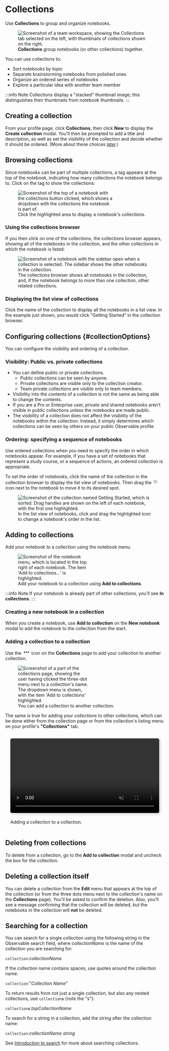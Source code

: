 # Collections


Use **Collections** to group and organize notebooks.

<figure>
  <img class="screenshot" style="max-width:450px;"
    src="/collections/collections-page.png"
    alt="Screenshot of a team workspace, showing the Collections tab selected on the left, with thumbnails of collections shown on the right."
  />
  <figcaption><b>Collections</b> group notebooks (or other collections) together.</figcaption>
</figure>

You can use collections to:
- Sort notebooks by topic
- Separate brainstorming notebooks from polished ones
- Organize an ordered series of notebooks
- Explore a particular idea with another team member

:::info Note
Collections display a "stacked" thumbnail image; this distinguishes their thumbnails from notebook thumbnails.
:::

## Creating a collection

From your profile page, click **Collections**, then click **New** to display the **Create collection** modal.
You’ll then be prompted to add a title and description, as well as set the visibility of the collection and decide whether it should be ordered. (More about these choices [later](#collectionOptions).)


## Browsing collections

Since notebooks can be part of multiple collections, a tag appears at the top of the notebook, indicating how many collections the notebook belongs to. Click on the tag to show the collections:

<figure>
  <img class="screenshot" style="max-width:300px;"
    src="/collections/clickToDisplayListedIn.png"
    alt="Screenshot of the top of a notebook with the collections button clicked, which shows a dropdown with the collections the notebook is part of."
  />
  <figcaption>Click the highlighted area to display a notebook's collections.</figcaption>
</figure>

### Using the collections browser

If you then click on one of the collections, the collections browser appears, showing all of the notebooks in the collection, and the other collections in which the notebook is listed:

<figure>
  <img class="screenshot" style="max-width:450px;"
    src="/collections/collectionsBrowser.png"
    alt="Screenshot of a notebook with the sidebar open when a collection is selected. The sidebar shows the other notebooks in the collection."
  />
  <figcaption>The collections browser shows all notebooks in the collection, and, if the notebook belongs to more than one collection, other related collections.</figcaption>
</figure>

### Displaying the list view of collections

Click the name of the collection to display all the notebooks in a list view. In the example just shown, you would click "Getting Started" in the collection browser.

## Configuring collections {#collectionOptions}
You can configure the visibility and ordering of a collection.

### Visibility: Public vs. private collections
- You can define public or private collections.
  - Public collections can be seen by anyone.
  - Private collections are visible only to the collection creator.
  - Team private collections are visible only to team members.
- Visibility into the contents of a collection is not the same as being able to change the contents.
- If you are a Pro or Enterprise user, private and shared notebooks aren’t visible in public collections unless the notebooks are made public. 
- The visibility of a collection does not affect the visibility of the notebooks within the collection. Instead, it simply determines which collections can be seen by others on your public Observable profile.

### Ordering: specifying a sequence of notebooks
Use ordered collections when you need to specify the order in which notebooks appear. For example, if you have a set of notebooks that represent a study course, or a sequence of actions, an ordered collection is appropriate.

To set the order of notebooks, click the name of the collection in the collection browser to display the list view of notebooks. Then drag the <svg style="display:inline;" width="16" height="16" viewBox="0 0 16 16" fill="none"><path d="M2.5 4.99999V4.29999H13.5V4.99999H2.5ZM2.5 8.49999V7.79999H13.5V8.49999H2.5ZM2.5 11.3H13.5V12H2.5L2.5 11.3Z" stroke="#999999"/></svg> icon next to the notebook to move it to its desired spot.

<figure>
  <img class="screenshot" style="max-width:450px;"
    src="/collections/reorderingNotebooks.png"
    alt="Screenshot of the collection named Getting Started, which is sorted. Drag handles are shown on the left of each notebook, with the first one highlighted."
  />
  <figcaption>In the list view of notebooks, click and drag the highlighted icon to change a notebook's order in the list.</figcaption>
</figure>

## Adding to collections

Add your notebook to a collection using the notebook menu.

<figure>
  <img class="screenshot" style="max-width:225px;"
    src="/collections/addToCollections.png"
    alt="Screenshot of the notebook menu, which is located in the top right of each notebook. The item 'Add to collections…' is highlighted."
  />
  <figcaption>Add your notebook to a collection using <b>Add to collections</b>.</figcaption>
</figure>

:::info Note
If your notebook is already part of other collections, you'll see <b>In collections</b>.
:::

### Creating a new notebook in a collection

When you create a notebook, use **Add to collection** on the **New notebook** modal to add the notebook to the collection from the start.

### Adding a collection to a collection

Use the <svg style="margin: 0 .25rem;display:inline;" viewBox="0 0 16 16" fill="currentColor" stroke="none" stroke-width="1.5" stroke-linecap="round" stroke-linejoin="round" width="16" height="16"><circle r="2" cy="8" cx="2"></circle><circle r="2" cy="8" cx="8"></circle><circle r="2" cy="8" cx="14"></circle></svg> icon on the **Collections** page to add your collection to another collection.

<figure>
  <img class="screenshot" style="max-width:225px;"
    src="/collections/addCollectionToCollection.png"
    alt="Screenshot of a part of the collections page, showing the user having clicked the three-dot menu next to a collection's name. The dropdown menu is shown, with the item 'Add to collections' highlighted."
  />
  <figcaption>You can add a collection to another collection.</figcaption>
</figure>

The same is true for adding _your collections_ to other collections, which can be done either from the collection page or from the collection's listing menu on your profile's **"Collections"** tab.

<div style="max-width: 640px; border-radius: 5px; overflow: hidden; padding: 1rem;">
    <video src="/collections/collectionsNested.mov" style="width: 100%; border-radius: 5px; box-shadow: 3px 3px 10px #ccc;margin-bottom:20px;" autoplay loop muted
    alt="Video of the Collections page. The user clicks on the a collection to open it, then hovers over the Edit menu on the top right and selects 'Add to collections' from it. A dialog appears showing all the collections in the workspace, where the user selects another collection and then clicks 'Confirm'."
    ></video>
<figcaption>Adding a collection to a collection.</figcaption>
</div>

## Deleting from collections

To delete from a collection, go to the **Add to collection** modal and uncheck the box for the collection.

## Deleting a collection itself

You can delete a collection from the **Edit** menu that appears at the top of the collection (or from the three dots menu next to the collection's name on the **Collections** page). You'll be asked to confirm the deletion. Also, you'll see a message confirming that the collection will be deleted, but the notebooks in the collection will **not** be deleted.

## Searching for a collection
You can search for a single collection using the following string in the Observable search field, where *collectionName* is the name of the collection you are searching for:


<code>collection</code>:<i>collectionName</i>


If the collection name contains spaces, use quotes around the collection name:



<code>collection</code>:"<i>Collection Name</i>"


To return results from not just a single collection, but also any nested collections, use <code>collection**s**</code> (note the "s"): 

<code>collection<strong>s</strong></code>:<i>topCollectionName</i>

To search for a string in a collection, add the string after the collection name: 

<code>collection</code>:<i>collectionName</i> <i>string</i>

See [Introduction to search](https://observablehq.com/@observablehq/searching-on-observable) for more about searching collections.

